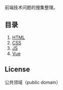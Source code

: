 前端技术问题的搜集整理。

## 目录

1. [HTML](docs/html.md)
1. [CSS](docs/css.md)
1. [JS](docs/js.md)
1. [Vue](docs/vue.md)

## License

公共领域（public domain）

